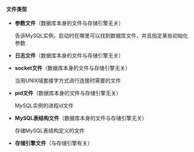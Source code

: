 #### 文件类型

* **参数文件**（数据库本身的文件与存储引擎无关）

  告诉MySQL实例，启动时在哪里可以找到数据库文件，并且指定某些初始化参数

* **日志文件**（数据库本身的文件与存储引擎无关）

* **socket文件**（数据库本身的文件与存储引擎无关）

  当用UNIX域套接字方式进行连接时需要的文件

* **pid文件**（数据库本身的文件与存储引擎无关）

  MySQL实例的进程id文件

* **MySQL表结构文件**（数据库本身的文件与存储引擎无关）

  存储MySQL表结构定义的文件

* **存储引擎文件**（与存储引擎有关）

